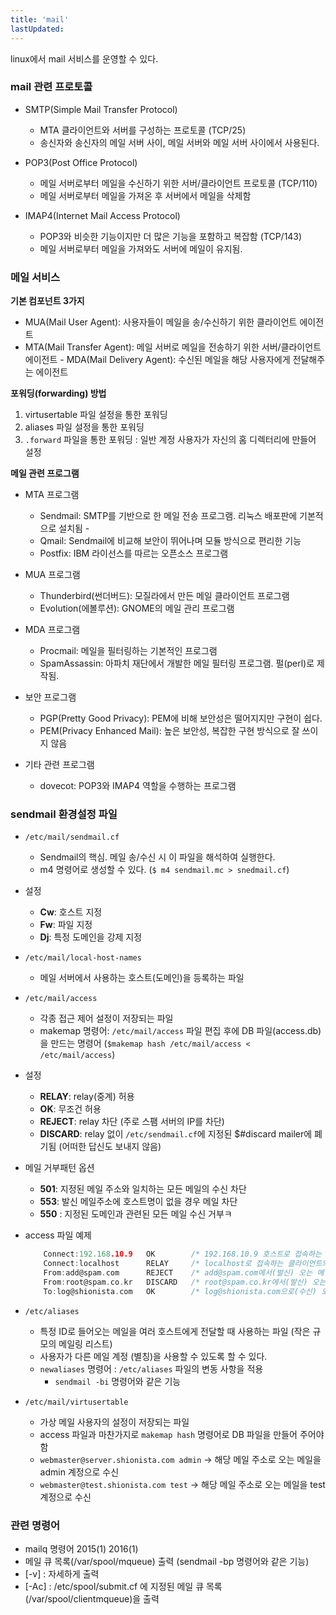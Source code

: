 ```yaml
---
title: 'mail'
lastUpdated: 
---
```


linux에서 mail 서비스를 운영할 수 있다.

### mail 관련 프로토콜

- SMTP(Simple Mail Transfer Protocol)
  - MTA 클라이언트와 서버를 구성하는 프로토콜 (TCP/25)
  - 송신자와 송신자의 메일 서버 사이, 메일 서버와 메일 서버 사이에서 사용된다.

- POP3(Post Office Protocol)
  - 메일 서버로부터 메일을 수신하기 위한 서버/클라이언트 프로토콜 (TCP/110)
  - 메일 서버로부터 메일을 가져온 후 서버에서 메일을 삭제함
  
- IMAP4(Internet Mail Access Protocol)
  - POP3와 비슷한 기능이지만 더 많은 기능을 포함하고 복잡함 (TCP/143)
  - 메일 서버로부터 메일을 가져와도 서버에 메일이 유지됨.

### 메일 서비스

**기본 컴포넌트 3가지**
  
  - MUA(Mail User Agent): 사용자들이 메일을 송/수신하기 위한 클라이언트 에이전트
  - MTA(Mail Transfer Agent): 메일 서버로 메일을 전송하기 위한 서버/클라이언트 에이전트 - MDA(Mail Delivery Agent): 수신된 메일을 해당 사용자에게 전달해주는 에이전트
  
**포워딩(forwarding) 방법**
  
  1. virtusertable 파일 설정을 통한 포워딩
  2. aliases 파일 설정을 통한 포워딩
  3. `.forward` 파일을 통한 포워딩 : 일반 계정 사용자가 자신의 홈 디렉터리에 만들어 설정

**메일 관련 프로그램**
  
- MTA 프로그램
  - Sendmail: SMTP를 기반으로 한 메일 전송 프로그램. 리눅스 배포판에 기본적으로 설치됨 - 
  - Qmail: Sendmail에 비교해 보안이 뛰어나며 모듈 방식으로 편리한 기능
  - Postfix: IBM 라이선스를 따르는 오픈소스 프로그램
  
- MUA 프로그램
  - Thunderbird(썬더버드): 모질라에서 만든 메일 클라이언트 프로그램
  - Evolution(에볼루션): GNOME의 메일 관리 프로그램
  
- MDA 프로그램
  - Procmail: 메일을 필터링하는 기본적인 프로그램
  - SpamAssassin: 아파치 재단에서 개발한 메일 필터링 프로그램. 펄(perl)로 제작됨.
  
- 보안 프로그램
  - PGP(Pretty Good Privacy): PEM에 비해 보안성은 떨어지지만 구현이 쉽다.
  - PEM(Privacy Enhanced Mail): 높은 보안성, 복잡한 구현 방식으로 잘 쓰이지 않음
  
- 기타 관련 프로그램
  - dovecot: POP3와 IMAP4 역할을 수행하는 프로그램

### sendmail 환경설정 파일

- `/etc/mail/sendmail.cf`
  - Sendmail의 핵심. 메일 송/수신 시 이 파일을 해석하여 실행한다.
  - m4 명령어로 생성할 수 있다. (`$ m4 sendmail.mc > snedmail.cf`)
- 설정
  - **Cw**: 호스트 지정
  - **Fw**: 파일 지정
  - **Dj**: 특정 도메인을 강제 지정
  
- `/etc/mail/local-host-names`
  - 메일 서버에서 사용하는 호스트(도메인)을 등록하는 파일

- `/etc/mail/access`
  - 각종 접근 제어 설정이 저장되는 파일
  - makemap 명령어: `/etc/mail/access` 파일 편집 후에 DB 파일(access.db)을 만드는 명령어 (`$makemap hash /etc/mail/access < /etc/mail/access`)
- 설정
  - **RELAY**: relay(중계) 허용
  - **OK**: 무조건 허용
  - **REJECT**: relay 차단 (주로 스팸 서버의 IP를 차단)
  - **DISCARD**: relay 없이 `/etc/sendmail.cf`에 지정된 $#discard mailer에 폐기됨 (어떠한 답신도 보내지 않음)

- 메일 거부패턴 옵션
    - **501**: 지정된 메일 주소와 일치하는 모든 메일의 수신 차단
    - **553**: 발신 메일주소에 호스트명이 없을 경우 메일 차단
    - **550** : 지정된 도메인과 관련된 모든 메일 수신 거부ㅋ

- access 파일 예제
    
    ```c
        Connect:192.168.10.9   OK        /* 192.168.10.9 호스트로 접속하는 클라이언트의 메일 허용 */
        Connect:localhost      RELAY     /* localhost로 접속하는 클라이언트의 RELAY 허용 */
        From:add@spam.com      REJECT    /* add@spam.com에서(발신) 오는 메일을 거절하고 거절 답신 보냄 */
        From:root@spam.co.kr   DISCARD   /* root@spam.co.kr에서(발신) 오는 메일을 거절하고 거절 답신을 보내지 않음 */
        To:log@shionista.com   OK        /* log@shionista.com으로(수신) 오는 메일을 허용 */
    ```

- `/etc/aliases`
  - 특정 ID로 들어오는 메일을 여러 호스트에게 전달할 때 사용하는 파일 (작은 규모의 메일링 리스트)
  - 사용자가 다른 메일 계정 (별칭)을 사용할 수 있도록 할 수 있다.
  - `newaliases` 명령어 : `/etc/aliases` 파일의 변동 사항을 적용
    - `sendmail -bi` 명령어와 같은 기능
  
- `/etc/mail/virtusertable`
  - 가상 메일 사용자의 설정이 저장되는 파일
  - access 파일과 마찬가지로 `makemap hash` 명령어로 DB 파일을 만들어 주어야 함
  - `webmaster@server.shionista.com admin` → 해당 메일 주소로 오는 메일을 admin 계정으로 수신
  - `webmaster@test.shionista.com test` → 해당 메일 주소로 오는 메일을 test 계정으로 수신

### 관련 명령어

- mailq 명령어 2015(1) 2016(1)
- 메일 큐 목록(/var/spool/mqueue) 출력 (sendmail -bp 명령어와 같은 기능)
- [-v] : 자세하게 출력
- [-Ac] : /etc/spool/submit.cf 에 지정된 메일 큐 목록(/var/spool/clientmqueue)을 출력
